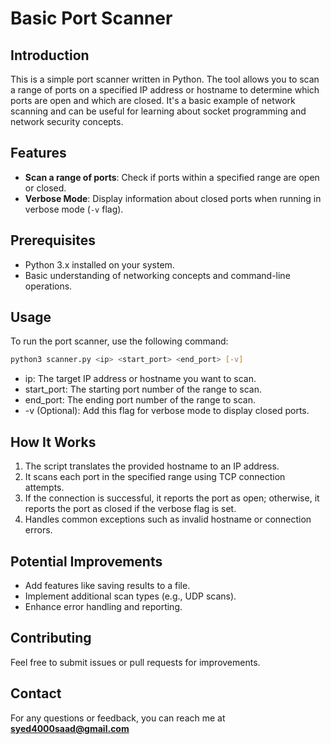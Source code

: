 # Basic Port Scanner

## Introduction

This is a simple port scanner written in Python. The tool allows you to scan a range of ports on a specified IP address or hostname to determine which ports are open and which are closed. It's a basic example of network scanning and can be useful for learning about socket programming and network security concepts.

## Features

- **Scan a range of ports**: Check if ports within a specified range are open or closed.
- **Verbose Mode**: Display information about closed ports when running in verbose mode (`-v` flag).

## Prerequisites

- Python 3.x installed on your system.
- Basic understanding of networking concepts and command-line operations.

## Usage

To run the port scanner, use the following command:

```bash
python3 scanner.py <ip> <start_port> <end_port> [-v]
```

- ip: The target IP address or hostname you want to scan.
- start_port: The starting port number of the range to scan.
- end_port: The ending port number of the range to scan.
- -v (Optional): Add this flag for verbose mode to display closed ports.

## How It Works
1. The script translates the provided hostname to an IP address.
2. It scans each port in the specified range using TCP connection attempts.
3. If the connection is successful, it reports the port as open; otherwise, it reports the port as closed if the verbose flag is set.
4. Handles common exceptions such as invalid hostname or connection errors.


## Potential Improvements
- Add features like saving results to a file.
- Implement additional scan types (e.g., UDP scans).
- Enhance error handling and reporting.

## Contributing
Feel free to submit issues or pull requests for improvements.

## Contact
For any questions or feedback, you can reach me at **syed4000saad@gmail.com**
